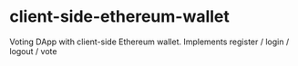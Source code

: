 # client-side-ethereum-wallet
Voting DApp with client-side Ethereum wallet. Implements register / login / logout / vote
